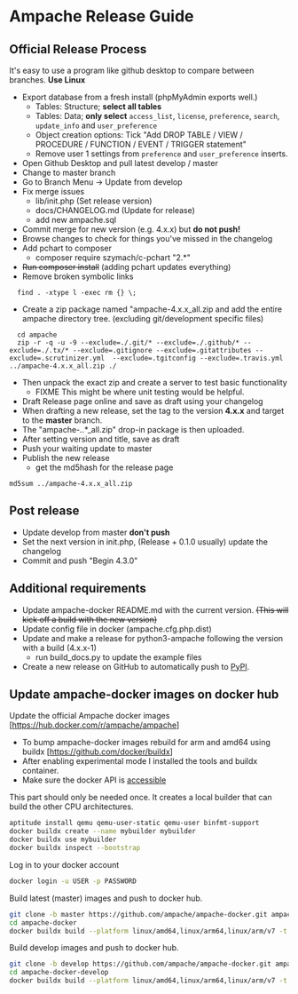 # Ampache Release Guide

## Official Release Process

It's easy to use a program like github desktop to compare between branches.
**Use Linux**

* Export database from a fresh install (phpMyAdmin exports well.)
  * Tables: Structure; **select all tables**
  * Tables: Data; **only select** `access_list`, `license`, `preference`, `search`, `update_info` and `user_preference`
  * Object creation options: Tick "Add DROP TABLE / VIEW / PROCEDURE / FUNCTION / EVENT / TRIGGER statement"
  * Remove user 1 settings from `preference` and `user_preference` inserts.
* Open Github Desktop and pull latest develop / master
* Change to master branch
* Go to Branch Menu -> Update from develop
* Fix merge issues
  * lib/init.php (Set release version)
  * docs/CHANGELOG.md (Update for release)
  * add new ampache.sql
* Commit merge for new version (e.g. 4.x.x) but **do not push!**
* Browse changes to check for things you've missed in the changelog
* Add pchart to composer
  * composer require szymach/c-pchart "2.*"
* ~~Run composer install~~ (adding pchart updates everything)
* Remove broken symbolic links

```shell
  find . -xtype l -exec rm {} \;
```

* Create a zip package named "ampache-4.x.x_all.zip and add the entire ampache directory tree. (excluding git/development specific files)

```shell
  cd ampache
  zip -r -q -u -9 --exclude=./.git/* --exclude=./.github/* --exclude=./.tx/* --exclude=.gitignore --exclude=.gitattributes --exclude=.scrutinizer.yml  --exclude=.tgitconfig --exclude=.travis.yml ../ampache-4.x.x_all.zip ./
```

* Then unpack the exact zip and create a server to test basic functionality
  * FIXME This might be where unit testing would be helpful.
* Draft Release page online and save as draft using your changelog
* When drafting a new release, set the tag to the version **4.x.x** and target to the **master** branch.
* The "ampache-*.*.*_all.zip" drop-in package is then uploaded.
* After setting version and title, save as draft
* Push your waiting update to master
* Publish the new release
  * get the md5hash for the release page

```shell
md5sum ../ampache-4.x.x_all.zip
```

## Post release

* Update develop from master **don't push**
* Set the next version in init.php, (Release + 0.1.0 usually) update the changelog
* Commit and push "Begin 4.3.0"

## Additional requirements

* Update ampache-docker README.md with the current version. ~~(This will kick off a build with the new version)~~
* Update config file in docker (ampache.cfg.php.dist)
* Update and make a release for python3-ampache following the version with a build (4.x.x-1)
  * run build_docs.py to update the example files
* Create a new release on GitHub to automatically push to [PyPI](https://pypi.org/project/ampache/).

## Update ampache-docker images on docker hub

Update the official Ampache docker images [<https://hub.docker.com/r/ampache/ampache>]

* To bump ampache-docker images rebuild for arm and amd64 using buildx [<https://github.com/docker/buildx>]
* After enabling experimental mode I installed the tools and buildx container.
* Make sure the docker API is [accessible](https://success.docker.com/article/how-do-i-enable-the-remote-api-for-dockerd)

This part should only be needed once.
It creates a local builder that can build the other CPU architectures.

```bash
aptitude install qemu qemu-user-static qemu-user binfmt-support
docker buildx create --name mybuilder mybuilder
docker buildx use mybuilder
docker buildx inspect --bootstrap
```

Log in to your docker account 

```bash
docker login -u USER -p PASSWORD
```

Build latest (master) images and push to docker hub.

```bash
git clone -b master https://github.com/ampache/ampache-docker.git ampache-docker/
cd ampache-docker
docker buildx build --platform linux/amd64,linux/arm64,linux/arm/v7 -t ampache/ampache:latest --push .
```

Build develop images and push to docker hub.

```bash
git clone -b develop https://github.com/ampache/ampache-docker.git ampache-docker-develop/
cd ampache-docker-develop
docker buildx build --platform linux/amd64,linux/arm64,linux/arm/v7 -t ampache/ampache:develop --push .
```
